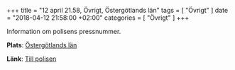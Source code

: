 +++
title = "12 april 21.58, Övrigt, Östergötlands län"
tags = [
  "Övrigt"
]
date = "2018-04-12 21:58:00 +02:00"
categories = [
    "Övrigt"
]
+++

Information om polisens pressnummer.

**Plats**: [Östergötlands län](http://www.google.com/maps/place/58.345364,15.519784)

**Länk**: [Till polisen](https://polisen.se/aktuellt/handelser/2018/april/12/12-april-21.58-ovrigt-ostergotlands-lan/)
